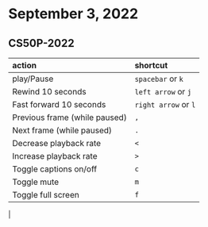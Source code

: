 # September 3, 2022

## CS50P-2022

| action                        | shortcut          |
|:------------------------------|:------------------|
| play/Pause                    | `spacebar` or `k` |
| Rewind 10 seconds             | `left arrow` or `j`   |
| Fast forward 10 seconds       | `right arrow` or `l`  |
| Previous frame (while paused) | `,`                 |
| Next frame (while paused)     | `.`                 |
| Decrease playback rate        | `<`                 |
| Increase playback rate        | `>`                 |
| Toggle captions on/off        | `c`                 |
| Toggle mute                   | `m`                 |
| Toggle full screen            | `f`                 |
|